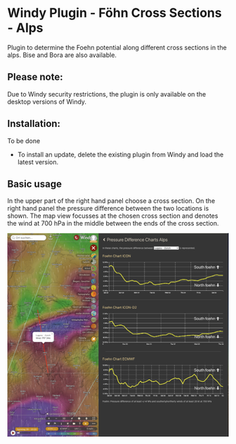 # Windy Plugin - Föhn Cross Sections - Alps

Plugin to determine the Foehn potential along different cross sections in the alps.
Bise and Bora are also available.

## Please note:

Due to Windy security restrictions, the plugin is only available on the desktop versions of Windy.

## Installation:

To be done

* To install an update, delete the existing plugin from Windy and load the latest version.

## Basic usage

In the upper part of the right hand panel choose a cross section.
On the right hand panel the pressure difference between the two locations is shown.
The map view focusses at the chosen cross section and denotes the wind at 700  hPa in the middle between the ends of the cross section.



![alt text](screenshot.jpg)
